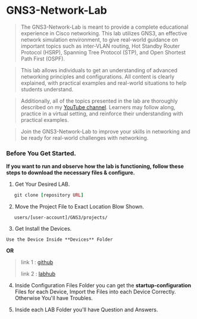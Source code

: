 # GNS3-Network-Lab
> The GNS3-Network-Lab is meant to provide a complete educational experience in Cisco networking. This lab utilizes GNS3, an effective network simulation environment, to give real-world guidance on important topics such as inter-VLAN routing, Hot Standby Router Protocol (HSRP), Spanning Tree Protocol (STP), and Open Shortest Path First (OSPF). 

> This lab allows individuals to get an understanding of advanced networking principles and configurations. All content is clearly explained, with practical examples and real-world situations to help students understand.

> Additionally, all of the topics presented in the lab are thoroughly described on my [YouTube channel](www.youtube.com/@ITwithJoash). Learners may follow along, practice in a virtual setting, and reinforce their understanding with practical examples.

> Join the GNS3-Network-Lab to improve your skills in networking and be ready for real-world challenges with networking.

### Before You Get Started.
**If you want to run and observe how the lab is functioning, follow these steps to download the necessary files & configure.**

01. Get Your Desired LAB.
```ruby
   git clone [repository URL]
```
02. Move the Project File to Exact Location Blow Shown.
```
   users/[user-account]/GNS3/projects/
```
03. Get Install the Devices.
```
Use the Device Inside **Devices** Folder
```
**OR**
> link 1 : [github](https://github.com/hegdepavankumar/Cisco-Images-for-GNS3-and-EVE-NG)
> 
> link 2 : [labhub](https://labhub.eu.org/)

04. Inside Configuration Files Folder you can get the **startup-configuration** Files for each Device, Import the Files into each Device Correctly. Otherwise You'll have Troubles.

05. Inside each LAB Folder you'll have Question and Answers. 
